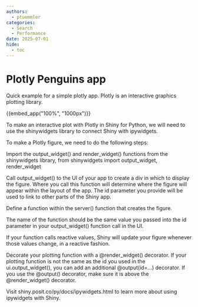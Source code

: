 ```yaml
---
authors:
  - ptuemmler
categories:
  - Search
  - Performance
date: 2025-07-01
hide:
  - toc
---
```


# Plotly Penguins app
Quick example for a simple plotly app. Plotly is an interactive graphics plotting library.
<!-- more -->

{{embed_app("100%", "1000px")}}

To make an interactive plot with Plotly in Shiny for Python, we will need to use the shinywidgets library to connect Shiny with ipywidgets.

To make a Plotly figure, we need to do the following steps:

Import the output_widget() and render_widget() functions from the shinywidgets library, from shinywidgets import output_widget, render_widget

Call output_widget() to the UI of your app to create a div in which to display the figure. Where you call this function will determine where the figure will appear within the layout of the app. The id parameter you provide will be used to link to other parts of the Shiny app.

Define a function within the server() function that creates the figure.

The name of the function should be the same value you passed into the id parameter in your output_widget() function call in the UI.

If your function calls reactive values, Shiny will update your figure whenever those values change, in a reactive fashion.

Decorate your plotting function with a @render_widget() decorator.
    If your plotting function is not the same as the id you used in the ui.output_widget(), you can add an additional @output(id=...) decorator.
    If you use the @output() decorator, make sure it is above the @render_widget() decorator.

Visit shiny.posit.co/py/docs/ipywidgets.html to learn more about using ipywidgets with Shiny.
